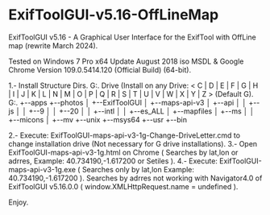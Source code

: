 # ExifToolGUI-v5.16-OffLineMap
ExifToolGUI v5.16 - A Graphical User Interface for the ExifTool with OffLine map (rewrite March 2024).

Tested on Windows 7 Pro x64 Update August 2018 iso MSDL & Google Chrome Version 109.0.5414.120 (Official Build) (64-bit).

1.- Install Structure Dirs.
G:. Drive (Install on any Drive: < C | D | E | F | G | H | I | J | K | L | N | M | O | P | Q | R | S | T | U | V | W | X | Y | Z >  (Default G).
G:.
+--apps
   +--photos
   │  +--ExifToolGUI
   │     +--maps-api-v3
   │        +--api
   │        │  +--js
   │        │     +--9
   │        │        +--20
   │        │           +--intl
   │        │              +--es_ALL
   │        +--mapfiles
   │           +--ms
   │           │  +--micons
   │           +--mv
   +--unix
      +--msys64
         +--usr
            +--bin
                
2.- Execute: ExifToolGUI-maps-api-v3-1g-Change-DriveLetter.cmd to change installation drive (Not necessary for G drive installations).
3.- Open ExifToolGUI-maps-api-v3-1g.html on Chrome ( Searches by lat,lon or adrres, Example: 40.734190,-1.617200 or Setiles ).
4.- Execute: ExifToolGUI-maps-api-v3-1g.exe ( Searches only by lat,lon Example: 40.734190,-1.617200 ).
    Searches by adrres not working with Navigator4.0 of ExifToolGUI v5.16.0.0 ( window.XMLHttpRequest.name = undefined ).
 
 Enjoy.   
                
